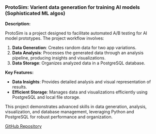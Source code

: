 ### ProtoSim: Varient data generation for training AI models (Sophisticated ML algos)

**Description:**

ProtoSim is a project designed to facilitate automated A/B testing for AI model prototypes. The project workflow involves:

1. **Data Generation**: Creates random data for two app variations.
2. **Data Analysis**: Processes the generated data through an analysis pipeline, producing insights and visualizations.
3. **Data Storage**: Organizes analyzed data in a PostgreSQL database.

**Key Features:**
- **Data Insights**: Provides detailed analysis and visual representation of results.
- **Efficient Storage**: Manages data and visualizations efficiently using PostgreSQL and local file storage.

This project demonstrates advanced skills in data generation, analysis, visualization, and database management, leveraging Python and PostgreSQL for robust performance and organization.

[GitHub Repository](https://github.com/immortalshadow007/ProtoSim)

